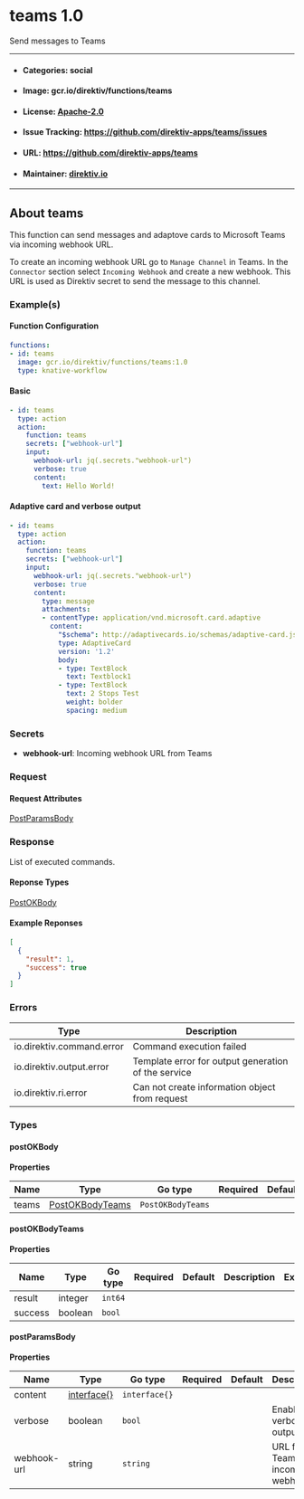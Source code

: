 
# teams 1.0

Send messages to Teams

---
- #### Categories: social
- #### Image: gcr.io/direktiv/functions/teams 
- #### License: [Apache-2.0](https://www.apache.org/licenses/LICENSE-2.0)
- #### Issue Tracking: https://github.com/direktiv-apps/teams/issues
- #### URL: https://github.com/direktiv-apps/teams
- #### Maintainer: [direktiv.io](https://www.direktiv.io) 
---

## About teams

This function can send messages and adaptove cards to Microsoft Teams via incoming webhook URL.

To create an incoming webhook URL go to `Manage Channel` in Teams. In the `Connector` section select `Incoming Webhook` and create a new webhook.  This URL is used as Direktiv secret to send the message to this channel.

### Example(s)
  #### Function Configuration
```yaml
functions:
- id: teams
  image: gcr.io/direktiv/functions/teams:1.0
  type: knative-workflow
```
   #### Basic
```yaml
- id: teams
  type: action
  action:
    function: teams
    secrets: ["webhook-url"]
    input: 
      webhook-url: jq(.secrets."webhook-url")
      verbose: true
      content:
        text: Hello World!
```
   #### Adaptive card and verbose output
```yaml
- id: teams
  type: action
  action:
    function: teams
    secrets: ["webhook-url"]
    input: 
      webhook-url: jq(.secrets."webhook-url")
      verbose: true
      content:
        type: message
        attachments:
        - contentType: application/vnd.microsoft.card.adaptive
          content:
            "$schema": http://adaptivecards.io/schemas/adaptive-card.json
            type: AdaptiveCard
            version: '1.2'
            body:
            - type: TextBlock
              text: Textblock1
            - type: TextBlock
              text: 2 Stops Test
              weight: bolder
              spacing: medium
```

   ### Secrets


- **webhook-url**: Incoming webhook URL from Teams






### Request



#### Request Attributes
[PostParamsBody](#post-params-body)

### Response
  List of executed commands.
#### Reponse Types
    
  

[PostOKBody](#post-o-k-body)
#### Example Reponses
    
```json
[
  {
    "result": 1,
    "success": true
  }
]
```

### Errors
| Type | Description
|------|---------|
| io.direktiv.command.error | Command execution failed |
| io.direktiv.output.error | Template error for output generation of the service |
| io.direktiv.ri.error | Can not create information object from request |


### Types
#### <span id="post-o-k-body"></span> postOKBody

  



**Properties**

| Name | Type | Go type | Required | Default | Description | Example |
|------|------|---------|:--------:| ------- |-------------|---------|
| teams | [PostOKBodyTeams](#post-o-k-body-teams)| `PostOKBodyTeams` |  | |  |  |


#### <span id="post-o-k-body-teams"></span> postOKBodyTeams

  



**Properties**

| Name | Type | Go type | Required | Default | Description | Example |
|------|------|---------|:--------:| ------- |-------------|---------|
| result | integer| `int64` |  | |  |  |
| success | boolean| `bool` |  | |  |  |


#### <span id="post-params-body"></span> postParamsBody

  



**Properties**

| Name | Type | Go type | Required | Default | Description | Example |
|------|------|---------|:--------:| ------- |-------------|---------|
| content | [interface{}](#interface)| `interface{}` |  | |  |  |
| verbose | boolean| `bool` |  | | Enables verbose output |  |
| webhook-url | string| `string` |  | | URL for Teams's incoming webhook |  |

 
